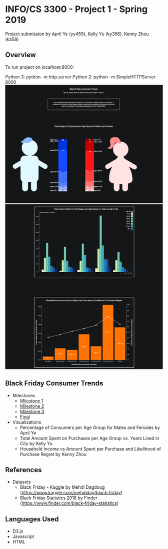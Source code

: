 # INFO/CS 3300 - Project 1 - Spring 2019
Project submission by April Ye (yy459), Kelly Yu (ky356), Kenny Zhou (kz68)
<!-- The visualizations in this project illustrate the behaviors of consumers on Black Friday in a retail store. It compares the consumer trends between different age groups and genders by analyzing the amount spent on purchases on this popular shopping day in the United States. -->

## Overview
To run project on localhost:8000:

Python 3: python -m http.server
Python 2: python -m SimpleHTTPServer 8000
![vis1](vis1.png)
![vis2and3](vis2.png)

## Black Friday Consumer Trends
- Milestones
  - [Milestone 1](p1m1.pdf)
  - [Milestone 2](p1m2.pdf)
  - [Milestone 3](p1m3.pdf)
  - [Final](p1fin.pdf)
- Visualizations
  - Percentage of Consumers per Age Group for Males and Females by April Ye
  - Total Amount Spent on Purchases per Age Group vs. Years Lived in City by Kelly Yu
  - Household Income vs Amount Spent per Purchase and Likelihood of Purchase Regret by Kenny Zhou

## References
- Datasets
  - Black Friday - Kaggle by Mehdi Dagdoug (https://www.kaggle.com/mehdidag/black-friday)
  - Black Friday Statistics 2018 by Finder (https://www.finder.com/black-friday-statistics)
  
## Languages Used
- D3.js
- Javascript
- HTML
